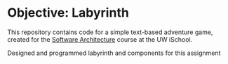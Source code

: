 # Objective: Labyrinth

This repository contains code for a simple text-based adventure game, created for the [Software Architecture](https://canvas.uw.edu/courses/1186629) course at the UW iSchool.

Designed and programmed labyrinth and components for this assignment 

